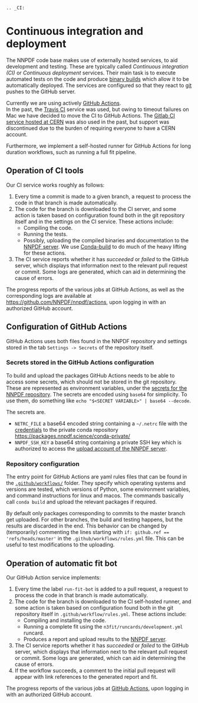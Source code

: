 ```eval_rst
.. _CI:
```
# Continuous integration and deployment

The NNPDF code base makes use of externally hosted services, to aid development
and testing. These are typically called *Continuous integration (CI)* or
*Continuous deployment* services. Their main task is to execute automated tests
on the code and produce [binary builds](conda) which allow it to be
automatically deployed. The services are configured so that they react to
[git](git) pushes to the GitHub server.

Currently we are using actively [GitHub Actions](https://help.github.com/en/actions).  
In the past, the [Travis CI](https://travis-ci.com/) service was used, but owing to timeout failures on Mac we have decided to move the CI to GitHub Actions.
The [Gitlab CI service hosted at
CERN](https://gitlab.cern.ch/) was also used in the past, but support was
discontinued due to the burden of requiring everyone to have a CERN account.

Furthermore, we implement a self-hosted runner for GitHub Actions for long duration workflows, such as running a full fit pipeline.

## Operation of CI tools

Our CI service works roughly as follows:

 1. Every time a commit is made to a given branch, a request to process the
    code in that branch is made automatically.
 2. The code for the branch is downloaded to the CI server, and some action is
    taken based on configuration found both in the git repository itself and in
    the settings on the CI service. These actions include:
      * Compiling the code.
	  * Running the tests.
	  * Possibly, uploading the compiled binaries and documentation to the
	    [NNPDF server](server).
	We use [Conda-build](https://docs.conda.io/projects/conda-build/en/latest/)
	to
	do much of the heavy lifting for these actions.
 3. The CI service reports whether it has *succeeded* or *failed* to the GitHub
	server, which displays that information next to the relevant pull request or
	commit. Some logs are generated, which can aid in determining the cause of
	errors.

The progress reports of the various jobs at GitHub Actions, as well as the
corresponding logs are available at <https://github.com/NNPDF/nnpdf/actions>, upon logging in
with an authorized GitHub account.


## Configuration of GitHub Actions

GitHub Actions uses both files found in the NNPDF repository and settings stored in the tab `Settings -> Secrets` of the repository itself.

### Secrets stored in the GitHub Actions configuration

To build and upload the packages GitHub Actions needs to be able to access some
secrets, which should not be stored in the git repository. These are represented
as environment variables, under the [secrets for the NNPDF
repository](https://github.com/NNPDF/nnpdf/settings/secrets). The secrets are encoded
using `base64` for simplicity. To use
them, do something like `echo "$<SECRET VARIABLE>" | base64 --decode`.

The secrets are.

  - `NETRC_FILE` a base64 encoded string containing a `~/.netrc` file with
	the [credentials](server-access) to the private conda repository
	<https://packages.nnpdf.science/conda-private/>
  - `NNPDF_SSH_KEY` a base64 string containing a private SSH key which is
	 authorized to access the [upload account of the NNPDF server](server-access).

### Repository configuration

The entry point for GitHub Actions are yaml rules files that can be found in the 
[`.github/workflows/`](https://github.com/NNPDF/nnpdf/blob/master/.github/workflows/) folder.
They specify which operating systems and versions are tested, which
versions of Python, some environment variables, and command instructions for linux and macos. The commands basically call `conda build` and upload the relevant packages if required.

By default only packages corresponding to commits to the master branch get
uploaded. For other branches, the build and testing happens, but the results are
discarded in the end. This behavior can be changed by (temporarily) commenting the lines starting with `if: github.ref == 'refs/heads/master'` in the `.github/workflows/rules.yml` file. This can be
useful to test modifications to the uploading.


## Operation of automatic fit bot

Our GitHub Action service implements:

 1. Every time the label `run-fit-bot` is added to a pull request, a request to process the code in that branch is made automatically.
 2. The code for the branch is downloaded to the CI self-hosted runner, and some action is
    taken based on configuration found both in the git repository itself in `.github/workflow/rules.yml`. These actions include:
      * Compiling and installing the code.
	  * Running a complete fit using the `n3fit/runcards/development.yml` runcard.
      * Produces a report and upload results to the [NNPDF server](server).
 3. The CI service reports whether it has *succeeded* or *failed* to the GitHub
	server, which displays that information next to the relevant pull request or
	commit. Some logs are generated, which can aid in determining the cause of
	errors.
 4. If the workflow succeeds, a comment to the initial pull request will appear with link references to the generated report and fit.

The progress reports of the various jobs at [GitHub Actions](https://github.com/NNPDF/actions), upon logging in
with an authorized GitHub account.
